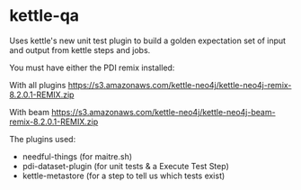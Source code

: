 # kettle-qa
Uses kettle's new unit test plugin to build a golden expectation set of input and output from kettle steps and jobs.

You must have either the PDI remix installed:

With all plugins
https://s3.amazonaws.com/kettle-neo4j/kettle-neo4j-remix-8.2.0.1-REMIX.zip

With beam
https://s3.amazonaws.com/kettle-neo4j/kettle-neo4j-beam-remix-8.2.0.1-REMIX.zip


The plugins used:

- needful-things (for maitre.sh)
- pdi-dataset-plugin (for unit tests & a Execute Test Step)
- kettle-metastore (for a step to tell us which tests exist)

